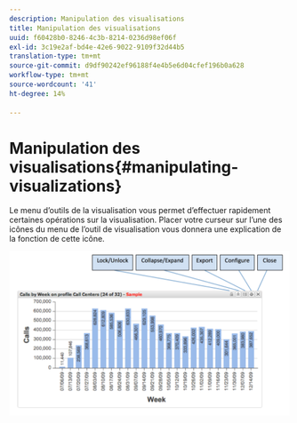 ```yaml
---
description: Manipulation des visualisations
title: Manipulation des visualisations
uuid: f60428b0-8246-4c3b-8214-0236d98ef06f
exl-id: 3c19e2af-bd4e-42e6-9022-9109f32d44b5
translation-type: tm+mt
source-git-commit: d9df90242ef96188f4e4b5e6d04cfef196b0a628
workflow-type: tm+mt
source-wordcount: '41'
ht-degree: 14%

---
```


# Manipulation des visualisations{#manipulating-visualizations}

Le menu d’outils de la visualisation vous permet d’effectuer rapidement certaines opérations sur la visualisation. Placer votre curseur sur l’une des icônes du menu de l’outil de visualisation vous donnera une explication de la fonction de cette icône.

![](assets/manipulate_visual.png)

